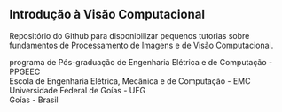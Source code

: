  
 ## Introdução à Visão Computacional 
 
Repositório do Github para disponibilizar pequenos tutorias sobre fundamentos de Processamento de Imagens e de Visão Computacional.


programa de Pós-graduação de Engenharia Elétrica e de Computação - PPGEEC  
Escola de Engenharia Elétrica, Mecânica e de Computação - EMC  
Universidade Federal de Goías - UFG  
Goías - Brasil
